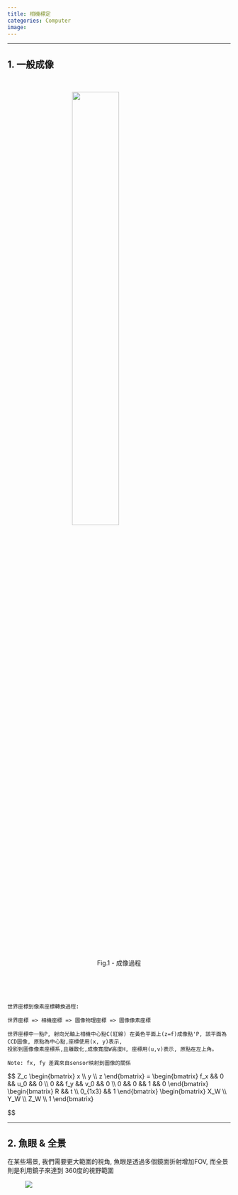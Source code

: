 ```yaml
---
title: 相機標定
categories: Computer
image: 
---
```


---
## 1. 一般成像


<br>

<div style="padding-bottom:10%">
	<figure>
		<img src="{{ 'assets/img/camera_calibration/camera_image_1.png' | relative_url }}" class="center">
		<figcaption align="center">Fig.1 - 成像過程 </figcaption>
	</figure>
</div>




	世界座標到像素座標轉換過程:

	世界座標 => 相機座標 => 圖像物理座標 => 圖像像素座標

	世界座標中一點P, 射向光軸上相機中心點C(紅線) 在黃色平面上(z=f)成像點'P, 該平面為CCD圖像, 原點為中心點,座標使用(x, y)表示, 
	投影到圖像像素座標系,且離散化,成像寬度W高度H, 座標用(u,v)表示, 原點在左上角。

	Note: fx, fy 差異來自sensor映射到圖像的關係

<div class="cmath">
$$
Z_c \begin{bmatrix}
x \\ y  \\ z
\end{bmatrix} = \begin{bmatrix}
f_x &&  0 && u_0 && 0 \\
0 && f_y && v_0 && 0 \\
0 && 0 && 1 && 0
\end{bmatrix}
\begin{bmatrix}
R && t \\ 0_{1x3} && 1
\end{bmatrix}
\begin{bmatrix}
X_W \\ Y_W \\ Z_W \\ 1
\end{bmatrix}

$$</div>

---

## 2. 魚眼 & 全景

在某些場景, 我們需要更大範圍的視角, 魚眼是透過多個鏡面折射增加FOV, 而全景則是利用鏡子來達到 360度的視野範圍


<div class="row">
	<div class="col-8">
		<div style="height:80%">
			<figure>
				<img src="{{ 'assets/img/camera_calibration/fisheye.png' | relative_url }}">
			</figure>
		</div>
			<div style="height:20%">
				<figcaption  align="center">Fig.2- 魚眼</figcaption>	
			</div>
		
	</div>
	<div class="col-4">
		
			<div style="height:80%">
				<figure>
					<img src="{{ 'assets/img/camera_calibration/omnidirection.png' | relative_url }}">
					
				</figure>
			</div>
			<div style="height:20%">
				<figcaption  align="center">Fig.3 - 全景</figcaption>
			</div>
	</div>
</div>


---

## 3. 校正


#### 3.1 校正摘要

<div class="row">
	<figure>
		<img src="{{ 'assets/img/camera_calibration/proof_unit_circle.png' | relative_url }}" class="center">
	</figure>
	<figcaption align="center">Fig.4 - 投影至單位圓 </figcaption>
</div>


首先, Fig.4 說明Q'跟Q是相同的點, 會在經過F的平面成像。 這樣一來從P經過mirror(橘線)投影到線l 等價於將P投影至單位圓
上一點R', 再從N點對R'做stereographic projection。 mirror的幾何圖形可推廣至圓錐曲線<sub>(3)</sub>。

接著看一下unified projection model, 步驟如下:

1. 世界座標一點經過映射到單位圓上
2. 改變參考點到點 $$C_p = (0,0,\xi)$$ (新原點),  $$\xi$$為離心率, 依據不同圓椎曲面改變
3. 投影到正規化平面 (make z=1)
4. 鏡頭內參轉換 K => 圖像座標

其中 $$f_1 = f*s_x$$, $$f_2 = f*s_y$$, $$s_x, s_y$$ 表示sensor與pixel在x,y方向映射關係,
$$\eta$$ 為collineation 乘數,用$$\gamma_i = f_i \eta$$估計, 作用於normal plane與image plane之間。


---
**完整的成像函數**:

$$ G = P。D。H。W $$, 等號右側從左至右依序為 pin-hole model projection, distortion, mirror, extrinsic

distortion:

$$\rho = \sqrt{x^2+y^2}$$

- radial (鏡面扭曲):

	 $$L(\rho) = 1 + k_1 \rho^2 + k_2 \rho^4 + k5\rho^6 $$

- misalignment (sensor偏移) 

<div class="cmath">
$$
dx = \begin{bmatrix}
2k_3xy + k_4(\rho^2 + 2x^2) \\ 
k_3(\rho^2 + 2y^2) + 2k_4xy  
\end{bmatrix} 
$$
</div>


給定m個世界座標$$g_i$$對應圖像位置 $$e_i$$ => 內參校正過程是在最小化下列方程式

$$F(x) = \frac{1}{2}\sum_{i=1}^m[G(V,g_i) - e_i]^2$$, 其中V表示所有未知參數


#### 3.2 求解

1. 初始化未知參數 $$k_i = \alpha = 0, \forall i = 1,2...,5 $$, $$\gamma_1 = \gamma_2$$, 並以這些初始值求解外參
2. (optional[for mirror]) 
	
- 2.1 移除中心跟邊界的點 
- 2.2 移除跟重點範圍太遠的點
- 2.3 將剩餘的點放入 list 中, 隨機sample用median估計mirror center 跟radius

3. 估計$$\gamma$$

p = (u, v)為圖像座標一點, 代入normal plane 反投影公式$$h^{-1}(m)$$

$$\gamma: p_c = \gamma m $$ =>


<div class="cmath">
$$
h^{-1}(m) = \begin{bmatrix}
u_c \\ 
v_c \\
g(u_c, v_c)  
\end{bmatrix} 
$$
</div>

其中 $$g(u_c, v_c) = \frac{\gamma}{2} - \frac{1}{2\gamma}(u^2_c + v^2_c)$$, 

Note: 轉換到m 要同乘 $$\gamma$$ 才是圖像座標

透過關聯世界座標與圖像座標來解未知參數, 由兩個限制式可得解:

1. 四點共線 (世界座標)
2. 所有點都在normal plane "N" 上

=> 得$$\gamma$$

最後透過每個校正圖的corner找外參, 剩餘的點用來reproject 計算error並透過最小化error優化參數

camodocal是用non-linear optimization - ceres solver 來對內參(k1~k6, $$\gamma1, \gamma2$$)做優化。




---------------------------------------------------------------------------------------------------

<div>
src:
	<ul>
		<li>一般成像: https://blog.csdn.net/weixin_44278406/article/details/112986651</li>
		<li>魚眼: https://blog.csdn.net/u010128736/article/details/52864024</li>
		<li>Catadioptric: https://repository.upenn.edu/cgi/viewcontent.cgi?</li>
		<li>Camodocal: https://people.inf.ethz.ch/pomarc/pubs/HengIROS13.pdf</li>
		<li>MEI: /https://www.robots.ox.ac.uk/~cmei/articles/single_viewpoint_calib_mei_07.pdf</li>
		<li>Ceres: https://blog.csdn.net/wzheng92/article/details/80008380</li>
	</ul>
</div>

<script id="MathJax-script"  src="{{site.baseurl}}/js/math/math.js"></script>
<script id="MathJax-script1"  src="{{site.baseurl}}/js/math/MathJax.js"></script>
<script id="MathJax-script2"  src="{{site.baseurl}}/js/math/MathMenu.js"></script>
<script id="MathJax-script3"  src="{{site.baseurl}}/js/math/MathZoom.js"></script>
<script> 
		var elements = document.getElementsByClassName('MathJax');

		for (var i = 0; i < elements.length; i++) {
		var element = elements[i];
		element.style.fontSize = "100%";
		}
</script>
<style>


img {
	max-width: 100%;
}


.center {
  display: block;
  margin-left: auto;
  margin-right: auto;
  width: 50%;
}

.wrap{
  width: 100%;
  /* display: flex; */
  justify-content: space-between;
  height: 200;
}

.left{
  width: 50%;
}

.right{
  width: 50%
}
header ul li{
    box-sizing: border-box;
    padding: 0;
}

</style>